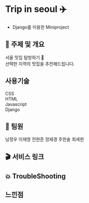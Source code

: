 # Trip in seoul :airplane:  
- Django를 이용한 Miniproject

## :round_pushpin: 주제 및 개요
서울 맛집 탐방하기 :eyes:  
선택한 지역의 맛집을 추천해드립니다.

## 사용기술
CSS  
HTML  
Javascript  
Django  

## :star2: 팀원 
남정우
이재영
전현준
정제경
주한솔
최세현

## :clapper: 서비스 링크 

## :collision: TroubleShooting 

## 느낀점



